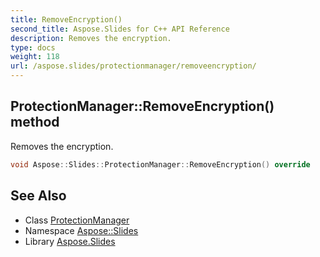 ```yaml
---
title: RemoveEncryption()
second_title: Aspose.Slides for C++ API Reference
description: Removes the encryption.
type: docs
weight: 118
url: /aspose.slides/protectionmanager/removeencryption/
---
```

## ProtectionManager::RemoveEncryption() method


Removes the encryption.

```cpp
void Aspose::Slides::ProtectionManager::RemoveEncryption() override
```

## See Also

* Class [ProtectionManager](../)
* Namespace [Aspose::Slides](../../)
* Library [Aspose.Slides](../../../)